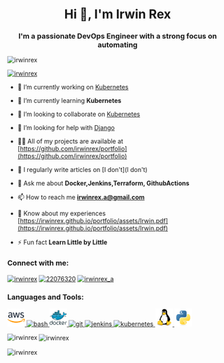 <h1 align="center">Hi 👋, I'm Irwin Rex</h1>
<h3 align="center">I'm a passionate DevOps Engineer with a strong focus on automating</h3>

<p align="left"> <img src="https://komarev.com/ghpvc/?username=irwinrex&label=Profile%20views&color=0e75b6&style=flat" alt="irwinrex" /> </p>

<p align="left"> <a href="https://github.com/ryo-ma/github-profile-trophy"><img src="https://github-profile-trophy.vercel.app/?username=irwinrex" alt="irwinrex" /></a> </p>

- 🔭 I’m currently working on [Kubernetes](https://github.com/irwinrex/kubernetes)

- 🌱 I’m currently learning **Kubernetes**

- 👯 I’m looking to collaborate on [Kubernetes](https://github.com/kubernetes/kubernetes)

- 🤝 I’m looking for help with [Django](https://github.com/irwinrex/django)

- 👨‍💻 All of my projects are available at [https://github.com/irwinrex/portfolio](https://github.com/irwinrex/portfolio)

- 📝 I regularly write articles on [I don't](I don't)

- 💬 Ask me about **Docker,Jenkins,Terraform, GithubActions**

- 📫 How to reach me **irwinrex.a@gmail.com**

- 📄 Know about my experiences [https://irwinrex.github.io/portfolio/assets/Irwin.pdf](https://irwinrex.github.io/portfolio/assets/Irwin.pdf)

- ⚡ Fun fact **Learn Little by Little**

<h3 align="left">Connect with me:</h3>
<p align="left">
<a href="https://linkedin.com/in/irwinrex" target="blank"><img align="center" src="https://raw.githubusercontent.com/rahuldkjain/github-profile-readme-generator/master/src/images/icons/Social/linked-in-alt.svg" alt="irwinrex" height="30" width="40" /></a>
<a href="https://stackoverflow.com/users/22076320" target="blank"><img align="center" src="https://raw.githubusercontent.com/rahuldkjain/github-profile-readme-generator/master/src/images/icons/Social/stack-overflow.svg" alt="22076320" height="30" width="40" /></a>
<a href="https://www.hackerrank.com/irwinrex_a" target="blank"><img align="center" src="https://raw.githubusercontent.com/rahuldkjain/github-profile-readme-generator/master/src/images/icons/Social/hackerrank.svg" alt="irwinrex_a" height="30" width="40" /></a>
</p>

<h3 align="left">Languages and Tools:</h3>
<p align="left"> <a href="https://aws.amazon.com" target="_blank" rel="noreferrer"> <img src="https://raw.githubusercontent.com/devicons/devicon/master/icons/amazonwebservices/amazonwebservices-original-wordmark.svg" alt="aws" width="40" height="40"/> </a> <a href="https://www.gnu.org/software/bash/" target="_blank" rel="noreferrer"> <img src="https://www.vectorlogo.zone/logos/gnu_bash/gnu_bash-icon.svg" alt="bash" width="40" height="40"/> </a> <a href="https://www.docker.com/" target="_blank" rel="noreferrer"> <img src="https://raw.githubusercontent.com/devicons/devicon/master/icons/docker/docker-original-wordmark.svg" alt="docker" width="40" height="40"/> </a> <a href="https://git-scm.com/" target="_blank" rel="noreferrer"> <img src="https://www.vectorlogo.zone/logos/git-scm/git-scm-icon.svg" alt="git" width="40" height="40"/> </a> <a href="https://www.jenkins.io" target="_blank" rel="noreferrer"> <img src="https://www.vectorlogo.zone/logos/jenkins/jenkins-icon.svg" alt="jenkins" width="40" height="40"/> </a> <a href="https://kubernetes.io" target="_blank" rel="noreferrer"> <img src="https://www.vectorlogo.zone/logos/kubernetes/kubernetes-icon.svg" alt="kubernetes" width="40" height="40"/> </a> <a href="https://www.linux.org/" target="_blank" rel="noreferrer"> <img src="https://raw.githubusercontent.com/devicons/devicon/master/icons/linux/linux-original.svg" alt="linux" width="40" height="40"/> </a> <a href="https://www.python.org" target="_blank" rel="noreferrer"> <img src="https://raw.githubusercontent.com/devicons/devicon/master/icons/python/python-original.svg" alt="python" width="40" height="40"/> </a> </p>

<p><img align="left" src="https://github-readme-stats.vercel.app/api/top-langs?username=irwinrex&show_icons=true&locale=en&layout=compact" alt="irwinrex" /></p>

<p>&nbsp;<img align="center" src="https://github-readme-stats.vercel.app/api?username=irwinrex&show_icons=true&locale=en" alt="irwinrex" /></p>

<p><img align="center" src="https://github-readme-streak-stats.herokuapp.com/?user=irwinrex&" alt="irwinrex" /></p>

